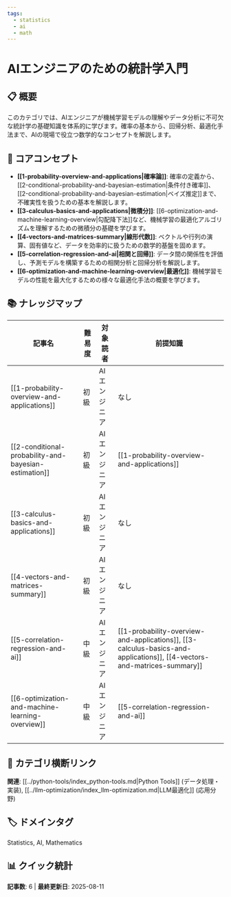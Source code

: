 ```yaml
---
tags:
  - statistics
  - ai
  - math
---
```


# AIエンジニアのための統計学入門

## 📋 概要
このカテゴリでは、AIエンジニアが機械学習モデルの理解やデータ分析に不可欠な統計学の基礎知識を体系的に学びます。確率の基本から、回帰分析、最適化手法まで、AIの現場で役立つ数学的なコンセプトを解説します。

## 🎯 コアコンセプト
- **[[1-probability-overview-and-applications|確率論]]**: 確率の定義から、[[2-conditional-probability-and-bayesian-estimation|条件付き確率]]、[[2-conditional-probability-and-bayesian-estimation|ベイズ推定]]まで、不確実性を扱うための基本を解説します。
- **[[3-calculus-basics-and-applications|微積分]]**: [[6-optimization-and-machine-learning-overview|勾配降下法]]など、機械学習の最適化アルゴリズムを理解するための微積分の基礎を学びます。
- **[[4-vectors-and-matrices-summary|線形代数]]**: ベクトルや行列の演算、固有値など、データを効率的に扱うための数学的基盤を固めます。
- **[[5-correlation-regression-and-ai|相関と回帰]]**: データ間の関係性を評価し、予測モデルを構築するための相関分析と回帰分析を解説します。
- **[[6-optimization-and-machine-learning-overview|最適化]]**: 機械学習モデルの性能を最大化するための様々な最適化手法の概要を学びます。

## 📚 ナレッジマップ

| 記事名                                                | 難易度 | 対象読者     | 前提知識                                                                                                                            |
| ----------------------------------------------------- | ------ | ------------ | ----------------------------------------------------------------------------------------------------------------------------------- |
| [[1-probability-overview-and-applications]]           | 初級   | AIエンジニア | なし                                                                                                                                |
| [[2-conditional-probability-and-bayesian-estimation]] | 初級   | AIエンジニア | [[1-probability-overview-and-applications]]                                                                                         |
| [[3-calculus-basics-and-applications]]                | 初級   | AIエンジニア | なし                                                                                                                                |
| [[4-vectors-and-matrices-summary]]                    | 初級   | AIエンジニア | なし                                                                                                                                |
| [[5-correlation-regression-and-ai]]                   | 中級   | AIエンジニア | [[1-probability-overview-and-applications]], [[3-calculus-basics-and-applications]], [[4-vectors-and-matrices-summary]]             |
| [[6-optimization-and-machine-learning-overview]]      | 中級   | AIエンジニア | [[5-correlation-regression-and-ai]]                                                                                                 |

## 🔗 カテゴリ横断リンク
**関連**: [[../python-tools/index_python-tools.md|Python Tools]] (データ処理・実装), [[../llm-optimization/index_llm-optimization.md|LLM最適化]] (応用分野)

## 🏷️ ドメインタグ
Statistics, AI, Mathematics

## 📊 クイック統計
**記事数**: 6 | **最終更新日**: 2025-08-11
